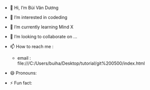 - 👋 Hi, I’m Bùi Văn Dương 
- 👀 I’m interested in codeding
- 🌱 I’m currently learning Mind X
- 💞️ I’m looking to collaborate on ...
- 📫 How to reach me :
  +  email : file:///C:/Users/buiha/Desktop/tutorial/git%200500/index.html

- 😄 Pronouns: 
- ⚡ Fun fact: 

<!---
duonghoccodefullstack/duonghoccodefullstack is a ✨ special ✨ repository because its `README.md` (this file) appears on your GitHub profile.
You can click the Preview link to take a look at your changes.
--->
